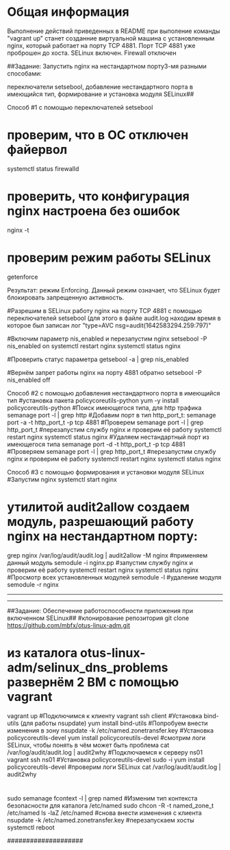 # **Общая информация**

Выполнение действий приведенных в README при выполение команды "vagrant up" станет созданние виртуальной машина с установленным nginx, который работает на порту TCP 4881. 
Порт TCP 4881 уже проброшен до хоста. SELinux включен. Firewall отключен

##Задание: Запустить nginx на нестандартном порту3-мя разными способами:

переключатели setsebool, добавление нестандартного порта в имеющийся тип, формирование и установка модуля SELinux##


Способ #1
c помощью  переключателей setsebool

# проверим, что в ОС отключен файервол
systemctl status firewalld

# проверить, что конфигурация nginx настроена без ошибок
nginx -t

# проверим режим работы SELinux
getenforce

Результат: режим Enforcing. Данный режим означает, что SELinux будет блокировать запрещенную активность.

#Разрешим в SELinux работу nginx на порту TCP 4881 c помощью
переключателей setsebool (для этого в файле audit.log находим время в которое был записан лог "type=AVC nsg=audit(1642583294.259:797)" 

#Включим параметр nis_enabled и перезапустим nginx
setsebool -P nis_enabled on
systemctl restart nginx
systemctl status nginx

#Проверить статус параметра
getsebool -a | grep nis_enabled

#Вернём запрет работы nginx на порту 4881 обратно
setsebool -P nis_enabled off


Способ #2
c помощью добавления нестандартного порта в имеющийся тип
#установка пакета policycoreutils-python
yum -y install policycoreutils-python
#Поиск имеющегося типа, для http трафика
semanage port -l | grep http
#Добавим порт в тип http_port_t:
semanage port -a -t http_port_t -p tcp 4881
#Проверем
semanage port -l | grep http_port_t
#перезапустим службу nginx и проверим её работу
systemctl restart nginx
systemctl status nginx
#Удаляем нестандартный порт из имеющегося типа
semanage port -d -t http_port_t -p tcp 4881
#Проверяем
semanage port -l | grep http_port_t
#перезапустим службу nginx и проверим её работу
systemctl restart nginx
systemctl status nginx


Способ #3
c помощью формирования и установки модуля SELinux
#Запустим nginx
systemctl start nginx 
# утилитой audit2allow создаем модуль, разрешающий работу nginx на нестандартном порту:
grep nginx /var/log/audit/audit.log | audit2allow -M nginx
#применяем данный модуль
semodule -i nginx.pp
#запустим службу nginx и проверим её работу
systemctl restart nginx
systemctl status nginx
#Просмотр всех установленных модулей
semodule -l
#удаление модуля
semodule -r nginx

-------------------------------------------------------------------------------------
-------------------------------------------------------------------------------------

##Задание: Обеспечение работоспособности приложения при включенном SELinux##
#клонирование репозитория
git clone https://github.com/mbfx/otus-linux-adm.git
# из каталога otus-linux-adm/selinux_dns_problems развернём 2 ВМ с помощью vagrant
vagrant up
#Подключимся к клиенту
vagrant ssh client
#Установка bind-utils (для работы nsupdate)
yum install bind-utils
#Попробуем внести изменения в зону
nsupdate -k /etc/named.zonetransfer.key
#Установка policycoreutils-devel
yum install policycoreutils-devel
#смотрим логи SELinux, чтобы понять в чём может быть проблема
cat /var/log/audit/audit.log | audit2why
#Подключаемся к серверу ns01
vagrant ssh ns01
#Установка policycoreutils-devel
sudo -i
yum install policycoreutils-devel
#проверим логи SELinux
cat /var/log/audit/audit.log | audit2why
#
sudo semanage fcontext -l | grep named
#Изменим тип контекста безопасности для каталога /etc/named
sudo chcon -R -t named_zone_t /etc/named
ls -laZ /etc/named
#снова внести изменения с клиента
nsupdate -k /etc/named.zonetransfer.key
#перезапускаем хосты
systemctl reboot

####################
